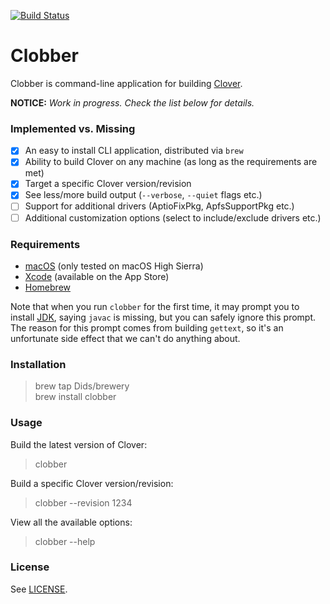 [![Build Status](https://travis-ci.org/Dids/clobber.svg?branch=master)](https://travis-ci.org/Dids/clobber)

# Clobber

Clobber is command-line application for building [Clover](https://sourceforge.net/projects/cloverefiboot/).

**NOTICE:** _Work in progress. Check the list below for details._

### Implemented vs. Missing

- [x] An easy to install CLI application, distributed via `brew`  
- [x] Ability to build Clover on any machine (as long as the requirements are met)  
- [x] Target a specific Clover version/revision  
- [x] See less/more build output (`--verbose`, `--quiet` flags etc.)  
- [ ] Support for additional drivers (AptioFixPkg, ApfsSupportPkg etc.)  
- [ ] Additional customization options (select to include/exclude drivers etc.)  

### Requirements

- [macOS](https://www.apple.com/lae/macos/) (only tested on macOS High Sierra)
- [Xcode](https://developer.apple.com/xcode/) (available on the App Store)
- [Homebrew](https://brew.sh/)

Note that when you run `clobber` for the first time, it may prompt you to install [JDK](http://www.oracle.com/technetwork/java/javase/downloads/jdk8-downloads-2133151.html), saying `javac` is missing, but you can safely ignore this prompt.  
The reason for this prompt comes from building `gettext`, so it's an unfortunate side effect that we can't do anything about.

### Installation

> brew tap Dids/brewery  
> brew install clobber  

### Usage

Build the latest version of Clover:  
> clobber  

Build a specific Clover version/revision:  
> clobber --revision 1234  

View all the available options:  
> clobber --help  

### License

See [LICENSE](LICENSE).
